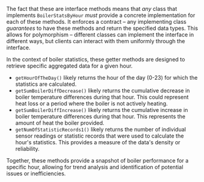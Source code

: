 The fact that these are interface methods means that *any* class that implements `BoilerStatsByHour` *must* provide a concrete implementation for each of these methods. It enforces a contract – any implementing class *guarantees* to have these methods and return the specified data types.  This allows for polymorphism – different classes can implement the interface in different ways, but clients can interact with them uniformly through the interface.

In the context of boiler statistics, these getter methods are designed to retrieve specific aggregated data for a given hour. 

*   `getHourOfTheDay()` likely returns the hour of the day (0-23) for which the statistics are calculated.
*   `getSumBoilerDiffDecrease()` likely returns the cumulative decrease in boiler temperature differences during that hour.  This could represent heat loss or a period where the boiler is not actively heating.
*   `getSumBoilerDiffIncrease()` likely returns the cumulative increase in boiler temperature differences during that hour. This represents the amount of heat the boiler provided.
*   `getNumOfStatisticRecords1()` likely returns the number of individual sensor readings or statistic records that were used to calculate the hour's statistics. This provides a measure of the data's density or reliability.

Together, these methods provide a snapshot of boiler performance for a specific hour, allowing for trend analysis and identification of potential issues or inefficiencies.